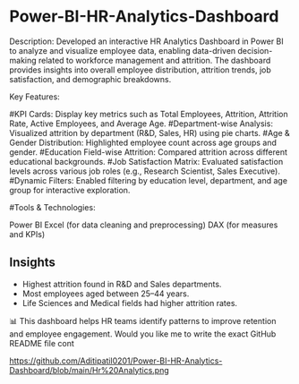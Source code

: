 # Power-BI-HR-Analytics-Dashboard
Description:
Developed an interactive HR Analytics Dashboard in Power BI to analyze and visualize employee data, enabling data-driven decision-making related to workforce management and attrition. The dashboard provides insights into overall employee distribution, attrition trends, job satisfaction, and demographic breakdowns.

Key Features:

#KPI Cards: Display key metrics such as Total Employees, Attrition, Attrition Rate, Active Employees, and Average Age.
#Department-wise Analysis: Visualized attrition by department (R&D, Sales, HR) using pie charts.
#Age & Gender Distribution: Highlighted employee count across age groups and gender.
#Education Field-wise Attrition: Compared attrition across different educational backgrounds.
#Job Satisfaction Matrix: Evaluated satisfaction levels across various job roles (e.g., Research Scientist, Sales Executive).
#Dynamic Filters: Enabled filtering by education level, department, and age group for interactive exploration.

#Tools & Technologies:

 Power BI
 Excel (for data cleaning and preprocessing)
 DAX (for measures and KPIs)



## Insights
- Highest attrition found in R&D and Sales departments.
- Most employees aged between 25–44 years.
- Life Sciences and Medical fields had higher attrition rates.

📊 This dashboard helps HR teams identify patterns to improve retention and employee engagement.
Would you like me to write the exact GitHub README file cont

https://github.com/Aditipatil0201/Power-BI-HR-Analytics-Dashboard/blob/main/Hr%20Analytics.png
